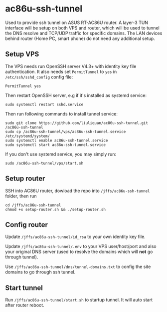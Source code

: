 # ac86u-ssh-tunnel

Used to provide ssh tunnel on ASUS RT-AC86U router. A layer-3 TUN interface will be setup on both VPS and router, which will be used to tunnel the DNS resolve and TCP/UDP traffic for specific domains. The LAN devices behind router (Home PC, smart phone) do not need any additional setup.

## Setup VPS

The VPS needs run OpenSSH server V4.3+ with identity key file authentication. It also needs set `PermitTunnel` to `yes` in `/etc/ssh/sshd_config` config file:

```
PermitTunnel yes
```

Then restart OpenSSH server, e.g if it's installed as systemd service:
```shell
sudo systemctl restart sshd.service
```

Then run following commands to install tunnel service:
```shell
sudo git clone https://github.com/liuliquan/ac86u-ssh-tunnel.git /ac86u-ssh-tunnel
sudo cp /ac86u-ssh-tunnel/vps/ac86u-ssh-tunnel.service /etc/systemd/system/
sudo systemctl enable ac86u-ssh-tunnel.service
sudo systemctl start ac86u-ssh-tunnel.service
```

If you don't use systemd service, you may simply run:
```shell
sudo /ac86u-ssh-tunnel/vps/start.sh
```

## Setup router

SSH into AC86U router, dowload the repo into `/jffs/ac86u-ssh-tunnel` folder, then run
```shell
cd /jffs/ac86u-ssh-tunnel
chmod +x setup-router.sh && ./setup-router.sh
```
## Config router

Update `/jffs/ac86u-ssh-tunnel/id_rsa` to your own identity key file.

Update `/jffs/ac86u-ssh-tunnel/.env` to your VPS user/host/port and also your original DNS server (used to resolve the domains which will **not** go through tunnel).

Use `/jffs/ac86u-ssh-tunnel/dns/tunnel-domains.txt` to config the site domains to go through ssh tunnel.

## Start tunnel

Run `/jffs/ac86u-ssh-tunnel/start.sh` to startup tunnel. It will auto start after router reboot.